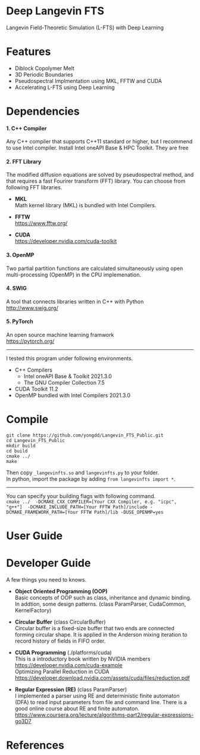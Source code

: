 # Deep Langevin FTS
Langevin Field-Theoretic Simulation (L-FTS) with Deep Learning

# Features
* Diblock Copolymer Melt
* 3D Periodic Boundaries  
* Pseudospectral Implmentation using MKL, FFTW and CUDA
* Accelerating L-FTS using Deep Learning

# Dependencies
#### 1. C++ Compiler
  Any C++ compiler that supports C++11 standard or higher, but I recommend to use Intel compiler. Install Intel oneAPI Base & HPC Toolkit. They are free

#### 2. FFT Library
  The modified diffusion equations are solved by pseudospectral method, and that requires a fast Fourirer transform (FFT) library. You can choose from following FFT libraries.

+ **MKL**   
  Math kernel library (MKL) is bundled with Intel Compilers.  

+ **FFTW**   
  https://www.fftw.org/
  
+ **CUDA**  
  https://developer.nvidia.com/cuda-toolkit  
  
#### 3. OpenMP
  Two partial partition functions are calculated simultaneously using open multi-processing (OpenMP) in the CPU implemenation.  

#### 4. SWIG
  A tool that connects libraries written in C++ with Python    
  http://www.swig.org/

#### 5. PyTorch
  An open source machine learning framwork   
  https://pytorch.org/

* * *
I tested this program under following environments.  
+ C++ Compilers
  + Intel oneAPI Base & Toolkit 2021.3.0   
  + The GNU Compiler Collection 7.5 
+ CUDA Toolkit 11.2
+ OpenMP bundled with Intel Compilers 2021.3.0

# Compile
  `git clone https://github.com/yongdd/Langevin_FTS_Public.git`  
  `cd Langevin_FTS_Public`  
  `mkdir build`  
  `cd build`  
  `cmake ../`  
  `make`  

  Then copy `_langevinfts.so` and `langevinfts.py` to your folder.   
  In python, import the package by adding  `from langevinfts import *`.

* * *
  You can specify your building flags with following command.   
  `cmake ../  -DCMAKE_CXX_COMPILER=[Your CXX Compiler, e.g. "icpc", "g++"]  -DCMAKE_INCLUDE_PATH=[Your FFTW Path]/include -DCMAKE_FRAMEWORK_PATH=[Your FFTW Path]/lib -DUSE_OPENMP=yes`
# User Guide

# Developer Guide
  A few things you need to knows.     

+ **Object Oriented Programming (OOP)**  
    Basic concepts of OOP such as class, inheritance and dynamic binding.   
    In addtion, some design patterns. (class ParamParser, CudaCommon, KernelFactory)

+ **Circular Buffer**  (class CircularBuffer)   
    Circular buffer is a fixed-size buffer that two ends are connected forming circular shape. It is applied in the Anderson mixing iteration to record history of fields in FIFO order.

+ **CUDA Programming** (./platforms/cuda)   
    This is a introductory book written by NVIDIA members  
  https://developer.nvidia.com/cuda-example  
    Optimizing Parallel Reduction in CUDA  
  https://developer.download.nvidia.com/assets/cuda/files/reduction.pdf  

+ **Regular Expression (RE)** (class ParamParser)   
    I implemented a parser using RE and deterministic finite automaton (DFA) to read input parameters from file and command line. There is a good online course about RE and finite automaton.  
  https://www.coursera.org/lecture/algorithms-part2/regular-expressions-go3D7 
  
# References
